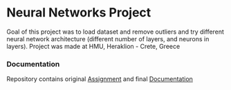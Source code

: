 # Neural Networks Project

Goal of this project was to load dataset and remove outliers and try different neural network architecture (different number of layers, and neurons in layers).
Project was made at HMU, Heraklion - Crete, Greece

### Documentation

Repository contains original [Assignment](https://github.com/freedie666/Neural-Networks-Project/blob/main/Assignment.pdf) and final [Documentation](https://github.com/freedie666/Neural-Networks-Project/blob/main/Documentation.pdf)

